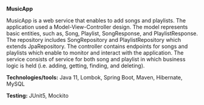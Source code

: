<b>MusicApp</b>

MusicApp is a web service that enables to add songs and playlists. 
The application used a Model-View-Controller design. The model represents basic entities, such as, Song, Playlist, SongResponse, and PlaylistResponse.
The repository includes SongRepository and PlaylistRepository which extends JpaRepository.
The controller contains endpoints for songs and playlists which enable to monitor and interact with the application.
The service consists of service for both song and playlist in which business logic is held (i.e. adding, getting, finding, and deleting).

<b>Technologies/tools:</b> Java 11, Lombok, Spring Boot, Maven, Hibernate, MySQL

<b>Testing:</b> JUnit5, Mockito
